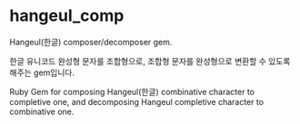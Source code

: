 # hangeul_comp

  Hangeul(한글) composer/decomposer gem.

  한글 유니코드 완성형 문자를 조합형으로, 조합형 문자를 완성형으로 변환할 수 있도록 해주는 gem입니다.

  Ruby Gem for composing Hangeul(한글) combinative character to completive one, and decomposing Hangeul completive character to combinative one.

